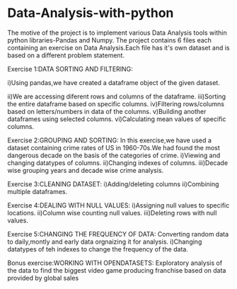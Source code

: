 # Data-Analysis-with-python
The motive of the project is to implement various Data Analysis tools within python libraries-Pandas and Numpy.
The project contains 6 files each containing an exercise on Data Analysis.Each file has it's own dataset and is based on a different problem statement.

Exercise 1:DATA SORTING AND FILTERING:

i)Using pandas,we have created a dataframe object of the given dataset.

ii)We are accessing diferent rows and columns of the dataframe.
iii)Sorting the entire dataframe based on specific columns.
iv)Filtering rows/columns based on letters/numbers in data of the columns.
v)Building another dataframes using selected columns.
vi)Calculating mean values of specific columns.


Exercise 2:GROUPING AND SORTING:
In this exercise,we have used a dataset containing crime rates of US in 1960-70s.We had found the most dangerous decade on the basis of the categories of crime.
i)Viewing and changing datatypes of columns.
ii)Changing indexes of columns.
iii)Decade wise grouping years and decade wise crime analysis.

Exercise 3:CLEANING DATASET:
i)Adding/deleting columns
ii)Combining multiple dataframes.

Exercise 4:DEALING WITH NULL VALUES:
i)Assigning null values to specific locations.
ii)Column wise counting null values.
iii)Deleting rows with null values.

Exercise 5:CHANGING THE FREQUENCY OF DATA:
Converting random data to daily,montly and early data orgnaizing it for analysis.
i)Changing datatypes of teh indexes to change the frequency of the data.

Bonus exercise:WORKING WITH OPENDATASETS:
Exploratory analysis of the data to find the biggest video game producing franchise based on data provided by global sales
